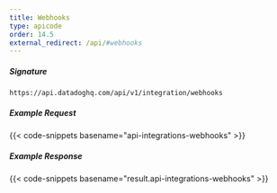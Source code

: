 ```yaml
---
title: Webhooks
type: apicode
order: 14.5
external_redirect: /api/#webhooks
---
```


##### Signature
`https://api.datadoghq.com/api/v1/integration/webhooks`

##### Example Request
{{< code-snippets basename="api-integrations-webhooks" >}}

##### Example Response
{{< code-snippets basename="result.api-integrations-webhooks" >}}


